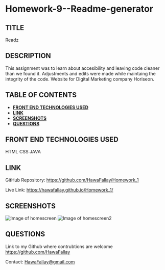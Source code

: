 # Homework-9--Readme-generator

## TITLE

Readz

## DESCRIPTION

This assignment was to learn about accesibility and leaving code
cleaner than we found it. Adjustments and edits were made while maintaing the integrity
of the code. Website for Digital Marketing company Horiseon.

## TABLE OF CONTENTS

- **[FRONT END TECHNOLOGIES USED](#frontEndTechnologiesUsed)**
- **[LINK](#link)**
- **[SCREENSHOTS](#screenshots)**
- **[QUESTIONS](#questions)**

## FRONT END TECHNOLOGIES USED

HTML
CSS
JAVA

## LINK

GitHub Repository:
<https://github.com/HawaFallay/Homework_1>

Live Link:
<https://hawafallay.github.io/Homework_1/>

## SCREENSHOTS

![Image of homescreen](./assets/images/Screen%20Shot%202023-03-01%20at%205.40.28%20AM.png)
![Image of homescreen2](./assets/images/Screen%20Shot%202023-03-01%20at%206.16.39%20AM.png)

## QUESTIONS

Link to my Github where contrubtions are welcome
<https://github.com/HawaFallay>

Contact:
HawaFallay@gmail.com
